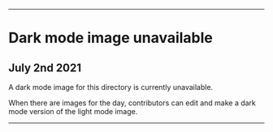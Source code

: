 
***
 
# Dark mode image unavailable

## July 2nd 2021

A dark mode image for this directory is currently unavailable.

When there are images for the day, contributors can edit and make a dark mode version of the light mode image.

***
